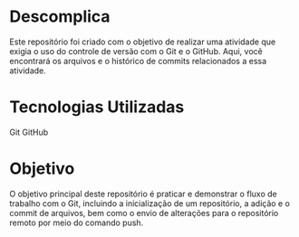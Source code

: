 # Descomplica

Este repositório foi criado com o objetivo de realizar uma atividade que exigia o uso do controle de versão com o Git e o GitHub. Aqui, você encontrará os arquivos e o histórico de commits relacionados a essa atividade.

# Tecnologias Utilizadas
Git
GitHub

# Objetivo
O objetivo principal deste repositório é praticar e demonstrar o fluxo de trabalho com o Git, incluindo a inicialização de um repositório, a adição e o commit de arquivos, bem como o envio de alterações para o repositório remoto por meio do comando push.
